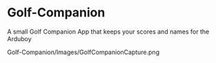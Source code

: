 # Golf-Companion
A small Golf Companion App that keeps your scores and names for the Arduboy

Golf-Companion/Images/GolfCompanionCapture.png
